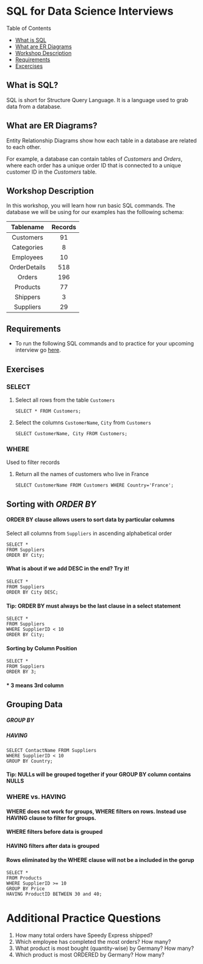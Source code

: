# SQL for Data Science Interviews 

Table of Contents
* [What is SQL](#what-is-sql)
* [What are ER Diagrams](#what-are-er-diagrams)
* [Workshop Description](#workshop-description)
* [Requirements](#requirements)
* [Excercises](#exercises) 

## What is SQL?
SQL is short for Structure Query Language. It is a language used to grab data from a database. 

## What are ER Diagrams?
Entity Relationship Diagrams show how each table in a database are related to each other.

For example, a database can contain tables of _Customers_ and _Orders_, where each order has a unique order ID that is connected to a unique customer ID in the _Customers_ table.

## Workshop Description
In this workshop, you will learn how run basic SQL commands. The database we will be using for our examples has the folllowing schema:

| Tablename | Records| 
| :-----: | :---: | 
| Customers| 91 | 
| Categories | 8 | 
| Employees | 10 |
| OrderDetails | 518 |  
| Orders | 196 |
| Products | 77 |
| Shippers | 3 |
| Suppliers | 29 |

## Requirements 
* To run the following SQL commands and to practice for your upcoming interview go [here](https://www.stratascratch.com/).

## Exercises 
### **SELECT**
1. Select all rows from the table `Customers`

    ```
    SELECT * FROM Customers;
    ```

2. Select the columns `CustomerName`, `City` from  `Customers`

    ```
    SELECT CustomerName, City FROM Customers;
    ```


### **WHERE** 
Used to filter records

1. Return all the names of customers who live in France

    ```
    SELECT CustomerName FROM Customers WHERE Country='France';
    ```



## Sorting with _ORDER BY_

#### ORDER BY clause allows users to sort data by particular columns 

Select all columns from `Suppliers` in ascending alphabetical order
```
SELECT * 
FROM Suppliers 
ORDER BY City;
```

#### What is about if we add DESC in the end? Try it!
```
SELECT * 
FROM Suppliers 
ORDER BY City DESC;
```

#### Tip: ORDER BY must always be the last clause in a select statement
```
SELECT * 
FROM Suppliers 
WHERE SupplierID < 10
ORDER BY City;
```
#### Sorting by Column Position 
```
SELECT * 
FROM Suppliers 
ORDER BY 3;
```
#### * 3 means 3rd column

## Grouping Data

##### GROUP BY
##### HAVING
```
SELECT ContactName FROM Suppliers 
WHERE SupplierID < 10
GROUP BY Country;
```
#### Tip: NULLs will be grouped together if your GROUP BY column contains NULLS

### WHERE vs. HAVING 
#### WHERE does not work for groups, WHERE filters on rows. Instead use HAVING clause to filter for groups.
#### WHERE filters before data is grouped
#### HAVING filters after data is grouped 
#### Rows eliminated by the WHERE clause will not be a included in the gorup 
```
SELECT * 
FROM Products
WHERE SupplierID >= 10
GROUP BY Price
HAVING ProductID BETWEEN 30 and 40;
```


# Additional Practice Questions

1. How many total orders have Speedy Express shipped?
2. Which employee has completed the most orders? How many?
3. What product is most bought (quantity-wise) by Germany? How many?
4. Which product is most ORDERED by Germany? How many?







